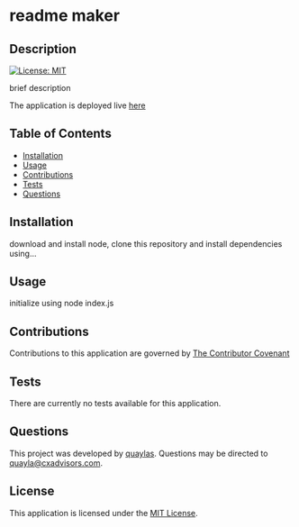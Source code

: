 # readme maker

  ## Description

  [![License: MIT](https://img.shields.io/badge/license-MIT-0d0042)](https://opensource.org/licenses/MIT)

  brief description

  
  The application is deployed live [here](https://github.com/quaylas/qs.readmemaker.wk9)

  ## Table of Contents

  * [Installation](#installation)
  * [Usage](#usage)
  * [Contributions](#contributions)
  * [Tests](#tests)
  * [Questions](#questions)

  ## Installation

  download and install node, clone this repository and install dependencies using...

  ## Usage

  initialize using node index.js

  ## Contributions

  Contributions to this application are governed by [The Contributor Covenant](https://www.contributor-covenant.org/version/2/0/code_of_conduct/)

  ## Tests

  There are currently no tests available for this application.

  ## Questions

  This project was developed by [quaylas](https://github.com/quaylas). 
  Questions may be directed to [quayla@cxadvisors.com](mailto:quayla@cxadvisors.com).

  ## License

  This application is licensed under the [MIT License](https://opensource.org/licenses/MIT).
  

